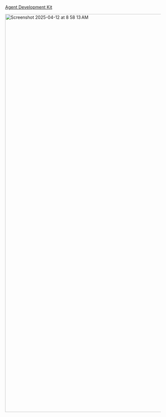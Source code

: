 [Agent Development Kit](https://google.github.io/adk-docs/sessions/memory/)

<img width="1289" alt="Screenshot 2025-04-12 at 8 58 13 AM" src="https://github.com/user-attachments/assets/4af30a0b-39ce-44a0-bba7-d59c3df83f56" />
